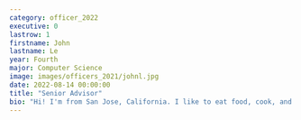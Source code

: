 ```yaml
---
category: officer_2022
executive: 0
lastrow: 1
firstname: John
lastname: Le
year: Fourth
major: Computer Science
image: images/officers_2021/johnl.jpg
date: 2022-08-14 00:00:00
title: "Senior Advisor"
bio: "Hi! I'm from San Jose, California. I like to eat food, cook, and play badminton."
---
```

